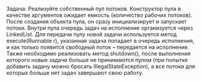 Задача:
Реализуйте собственный пул потоков. Конструктор пула в качестве аргументов ожидает емкость (количество рабочих потоков). После создания объекта пула, он сразу инициализирует и запускает потоки. Внутри пула очередь задач на исполнение организуется через LinkedList. Для передачи пулу новой задачи используется метод execute(Runnable r), указанная задача попадает в очередь исполнения, и как только появится свободный поток – передается на исполнение. Также необходимо реализовать метод shutdown(), после выполнения которого новые задачи больше не принимаются пулом (при попытке добавить задачу можно бросать IllegalStateException), а все потоки для которых больше нет задач завершают свою работу.